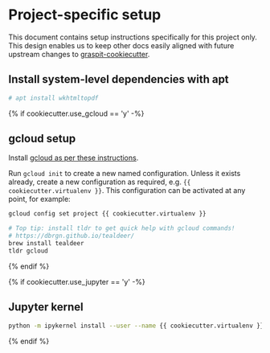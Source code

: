 # Project-specific setup

This document contains setup instructions specifically for this project only. This design enables
us to keep other docs easily aligned with future upstream changes to
[graspit-cookiecutter](https://github.com/fabianbalsiger/cookiecutter/).


## Install system-level dependencies with apt

```sh
# apt install wkhtmltopdf
```

{% if cookiecutter.use_gcloud == 'y' -%}
## gcloud setup

Install [gcloud as per these instructions](https://cloud.google.com/sdk/docs/install).

Run `gcloud init` to create a new named configuration. Unless it exists already, create a new
configuration as required, e.g. `{{ cookiecutter.virtualenv }}`. This configuration can be activated at any
point, for example:

```sh
gcloud config set project {{ cookiecutter.virtualenv }}

# Top tip: install tldr to get quick help with gcloud commands!
# https://dbrgn.github.io/tealdeer/
brew install tealdeer
tldr gcloud
```
{% endif %}

{% if cookiecutter.use_jupyter == 'y' -%}
## Jupyter kernel

```sh
python -m ipykernel install --user --name {{ cookiecutter.virtualenv }} --display-name "Python ({{ cookiecutter.virtualenv }})"
```
{% endif %}
